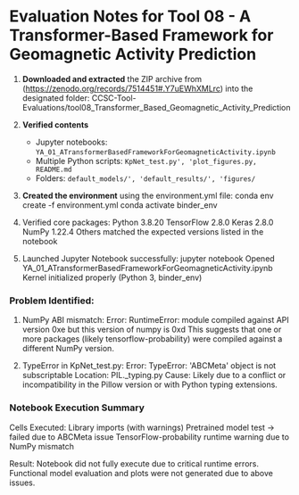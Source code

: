 # Evaluation Notes for Tool 08 - A Transformer-Based Framework for Geomagnetic Activity Prediction


1. **Downloaded and extracted** the ZIP archive from (https://zenodo.org/records/7514451#.Y7uEWhXMLrc) into the designated folder:
   CCSC-Tool-Evaluations/tool08_Transformer_Based_Geomagnetic_Activity_Prediction
   
2. **Verified contents**
   - Jupyter notebooks: `YA_01_ATransformerBasedFrameworkForGeomagneticActivity.ipynb`  
   - Multiple Python scripts: `KpNet_test.py', 'plot_figures.py, README.md`
   - Folders: `default_models/', 'default_results/', 'figures/`
 
3. **Created the environment** using the environment.yml file:
 conda env create -f environment.yml
 conda activate binder_env

4. Verified core packages:
  Python 3.8.20 
  TensorFlow 2.8.0 
  Keras 2.8.0 
  NumPy 1.22.4 
  Others matched the expected versions listed in the notebook

5. Launched Jupyter Notebook successfully: jupyter notebook
  Opened YA_01_ATransformerBasedFrameworkForGeomagneticActivity.ipynb
  Kernel initialized properly (Python 3, binder_env)

### Problem Identified: 
1. NumPy ABI mismatch:
   Error: RuntimeError: module compiled against API version 0xe but this version of numpy is 0xd
   This suggests that one or more packages (likely tensorflow-probability) were compiled against a different NumPy version.

2. TypeError in KpNet_test.py:
   Error: TypeError: 'ABCMeta' object is not subscriptable
   Location: PIL._typing.py
   Cause: Likely due to a conflict or incompatibility in the Pillow version or with Python typing extensions.

### Notebook Execution Summary
Cells Executed:
   Library imports (with warnings)
   Pretrained model test → failed due to ABCMeta issue
   TensorFlow-probability runtime warning due to NumPy mismatch

Result:
   Notebook did not fully execute due to critical runtime errors.
   Functional model evaluation and plots were not generated due to above issues.
